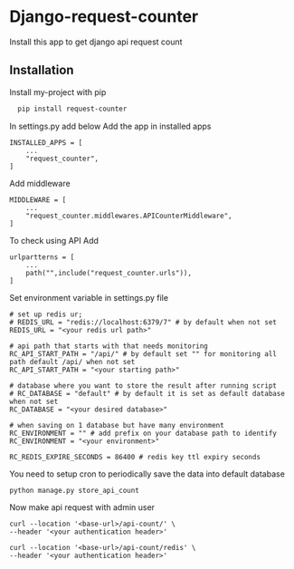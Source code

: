 
# Django-request-counter

Install this app to get django api request count


## Installation

Install my-project with pip

```bash
  pip install request-counter
```
In settings.py add below
Add the app in installed apps 
```
INSTALLED_APPS = [
    ...
    "request_counter",
]
```
Add middleware
```
MIDDLEWARE = [
    ...
    "request_counter.middlewares.APICounterMiddleware",
]
```
To check using API Add
```
urlpartterns = [
    ...
    path("",include("request_counter.urls")),
]
```
Set environment variable in settings.py file
```
# set up redis ur;
# REDIS_URL = "redis://localhost:6379/7" # by default when not set
REDIS_URL = "<your redis url path>"

# api path that starts with that needs monitoring
RC_API_START_PATH = "/api/" # by default set "" for monitoring all path default /api/ when not set 
RC_API_START_PATH = "<your starting path>"

# database where you want to store the result after running script
# RC_DATABASE = "default" # by default it is set as default database when not set
RC_DATABASE = "<your desired database>"

# when saving on 1 database but have many environment
RC_ENVIRONMENT = "" # add prefix on your database path to identify
RC_ENVIRONMENT = "<your environment>"

RC_REDIS_EXPIRE_SECONDS = 86400 # redis key ttl expiry seconds

```
You need to setup cron to periodically save the data into default database 
```
python manage.py store_api_count
```

Now make api request with admin user
```
curl --location '<base-url>/api-count/' \
--header '<your authentication header>'

curl --location '<base-url>/api-count/redis' \
--header '<your authentication header>'
```